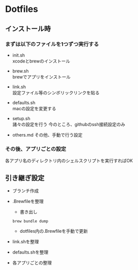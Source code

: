 # Dotfiles
## インストール時
### まずは以下のファイルを1つずつ実行する
- init.sh  
xcodeとbrewのインストール

- brew.sh  
brewでアプリをインストール

- link.sh  
設定ファイル等のシンボリックリンクを貼る

- defaults.sh  
macの設定を変更する

- setup.sh  
諸々の設定を行う
今のところ、githubのssh接続設定のみ

- others.md
その他、手動で行う設定

### その後、アプリごとの設定
各アプリ名のディレクトリ内のシェルスクリプトを実行すればOK

## 引き継ぎ設定
- ブランチ作成

- .Brewfileを整理
    - 書き出し
    ```
    brew bundle dump
    ```
    - dotfiles内の.Brewfileを手動で更新

- link.shを整理

- defaults.shを整理

- 各アプリごとの整理
